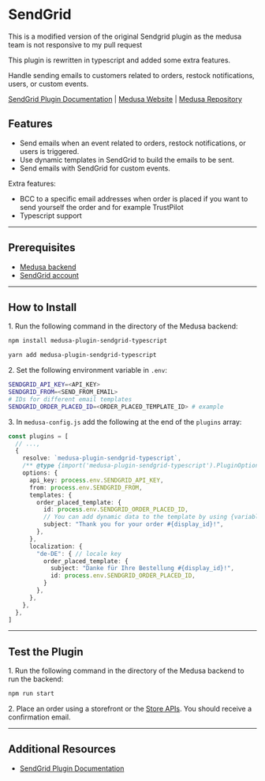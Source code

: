 # SendGrid

This is a modified version of the original Sendgrid plugin as the medusa team is not responsive to my pull request

This plugin is rewritten in typescript and added some extra features.

Handle sending emails to customers related to orders, restock notifications, users, or custom events.

[SendGrid Plugin Documentation](https://docs.medusajs.com/plugins/notifications/sendgrid) | [Medusa Website](https://medusajs.com) | [Medusa Repository](https://github.com/medusajs/medusa)

## Features

- Send emails when an event related to orders, restock notifications, or users is triggered.
- Use dynamic templates in SendGrid to build the emails to be sent.
- Send emails with SendGrid for custom events.

Extra features:

- BCC to a specific email addresses when order is placed if you want to send yourself the order and for example TrustPilot
- Typescript support

---

## Prerequisites

- [Medusa backend](https://docs.medusajs.com/development/backend/install)
- [SendGrid account](https://signup.sendgrid.com/)

---

## How to Install

1\. Run the following command in the directory of the Medusa backend:

  ```bash
  npm install medusa-plugin-sendgrid-typescript
  ```

  ```bash
  yarn add medusa-plugin-sendgrid-typescript
  ```

2\. Set the following environment variable in `.env`:

  ```bash
  SENDGRID_API_KEY=<API_KEY>
  SENDGRID_FROM=<SEND_FROM_EMAIL>
  # IDs for different email templates
  SENDGRID_ORDER_PLACED_ID=<ORDER_PLACED_TEMPLATE_ID> # example
  ```

3\. In `medusa-config.js` add the following at the end of the `plugins` array:

  ```ts
  const plugins = [
    // ...,
    {
      resolve: `medusa-plugin-sendgrid-typescript`,
      /** @type {import('medusa-plugin-sendgrid-typescript').PluginOptions} */
      options: {
        api_key: process.env.SENDGRID_API_KEY,
        from: process.env.SENDGRID_FROM,
        templates: {
          order_placed_template: {
            id: process.env.SENDGRID_ORDER_PLACED_ID,
            // You can add dynamic data to the template by using {variable_name}
            subject: "Thank you for your order #{display_id}!",
          },
        },
        localization: {
          "de-DE": { // locale key
            order_placed_template: {
              subject: "Danke für Ihre Bestellung #{display_id}!",
              id: process.env.SENDGRID_ORDER_PLACED_ID,
            }
          },
        },
      },
    },
  ]
  ```

---

## Test the Plugin

1\. Run the following command in the directory of the Medusa backend to run the backend:

  ```bash
  npm run start
  ```

2\. Place an order using a storefront or the [Store APIs](https://docs.medusajs.com/api/store). You should receive a confirmation email.

---

## Additional Resources

- [SendGrid Plugin Documentation](https://docs.medusajs.com/plugins/notifications/sendgrid)
